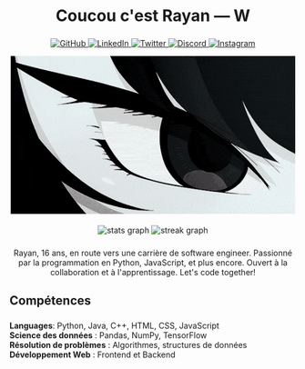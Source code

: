 <h1 align="center">Coucou c'est Rayan — W</h1>

###

<p align="center">
  <a href="https://github.com/devrayan-x">
    <img src="https://img.shields.io/badge/GitHub-devrayanx-181717?style=flat&logo=github&logoColor=white" alt="GitHub">
  </a>
  <a href="#">
    <img src="https://img.shields.io/badge/LinkedIn-hayzer-0077B5?style=flat&logo=linkedin&logoColor=white" alt="LinkedIn">
  </a>
  <a href="#">
    <img src="https://img.shields.io/badge/Twitter-therayan-1DA1F2?style=flat&logo=twitter&logoColor=white" alt="Twitter">
  </a>
  <a href="https://discordapp.com/users/989449056210272256">
    <img src="https://img.shields.io/badge/Discord-.lasurprise-7289DA?style=flat&logo=discord&logoColor=white" alt="Discord">
  </a>
  <a href="https://www.instagram.com/rayansvg_/">
    <img src="https://img.shields.io/badge/Instagram-rayansvg-E4405F?style=flat&logo=instagram&logoColor=white" alt="Instagram">
  </a>
</p>

<div align="center">
  <img width="500px" src="https://github.com/devrayan-x/devrayan-x/blob/main/2nd.gif" alt="Your GIF" class="rounded" />
</div>

<br clear="both">

<div align="center">
  <img src="https://github-readme-stats.vercel.app/api?username=devrayan-x&hide_title=true&hide_rank=false&show_icons=false&include_all_commits=true&count_private=true&disable_animations=false&theme=dark&locale=fr&hide_border=false&order=1" height="150" alt="stats graph"  />
  <img src="https://streak-stats.demolab.com?user=devrayan-x&locale=en&mode=weekly&theme=dark&hide_border=false&border_radius=5&order=3" height="150" alt="streak graph"  />
</div>

###

<p align="center">Rayan, 16 ans, en route vers une carrière de software engineer. Passionné par la programmation en Python, JavaScript, et plus encore. Ouvert à la collaboration et à l'apprentissage. Let's code together!</p>

###

<h2 align="left">Compétences</h2>

###

<p align="left"><b>Languages</b>: Python, Java, C++, HTML, CSS, JavaScript<br><b>Science des données</b> : Pandas, NumPy, TensorFlow<br><b>Résolution de problèmes</b> : Algorithmes, structures de données<br><b>Développement Web</b> : Frontend et Backend</p>

###
